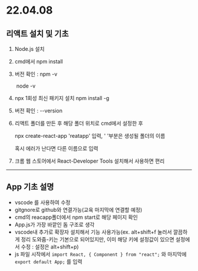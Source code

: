 # 22.04.08
## 리액트 설치 및 기초

1. Node.js 설치

2. cmd에서 npm install

3. 버전 확인 : npm -v 

   ​					node -v

4. npx 1회성 최신 패키지 설치 npm install -g

5. 버전 확인 : --version

6. 리액트 폴더를 만든 후 해당 폴더 위치로 cmd에서 설정한 후

   npx create-react-app 'reatapp'  입력, ' '부분은 생성될 폴더의 이름

   혹시 에러가 난다면 다른 이름으로 입력

7. 크롬 웹 스토어에서 React-Developer Tools 설치해서 사용하면 편리



---

## App 기초 설명

- vscode 를 사용하여 수정
- gitgnore로 github와 연결가능(교육 마지막에 연결할 예정)
- cmd의 reacapp폴더에서 npm start로 해당 페이지 확인
- App.js가 가장 바깥인 돔 구조로 생각
- vscode내 추가로 확장자 설치해서 기능 사용가능(ex. alt+shift+f 눌러서 깔끔하게 정리 도와줌-키는 기본으로 되어있지만, 이미 해당 키에 설정값이 있으면 설정에서 수정 : 설정은 alt+shift+p)
- js 파일 시작에서 ```import React, { Component } from "react";``` 와 마지막에 ```export default App;``` 를 입력